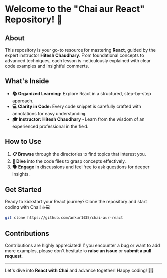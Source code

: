 # Welcome to the "Chai aur React" Repository! 🚀

## About
This repository is your go-to resource for mastering **React**, guided by the expert instructor **Hitesh Chaudhary**. From foundational concepts to advanced techniques, each lesson is meticulously explained with clear code examples and insightful comments.

## What's Inside

- **📚 Organized Learning:** Explore React in a structured, step-by-step approach.
- **💻 Clarity in Code:** Every code snippet is carefully crafted with annotations for easy understanding.
- **🎓 Instructor: Hitesh Chaudhary** - Learn from the wisdom of an experienced professional in the field.

## How to Use

1. **📋 Browse** through the directories to find topics that interest you.
2. **🚀 Dive** into the code files to grasp concepts effectively.
3. **🗣️ Engage** in discussions and feel free to ask questions for deeper insights.

## Get Started

Ready to kickstart your React journey? Clone the repository and start coding with Chai! ☕💻

```bash
git clone https://github.com/ankur1435/chai-aur-react
```

## Contributions

Contributions are highly appreciated! If you encounter a bug or want to add more examples, please don't hesitate to **raise an issue** or **submit a pull request**.

---

Let's dive into **React with Chai** and advance together! Happy coding! 🚀✨


